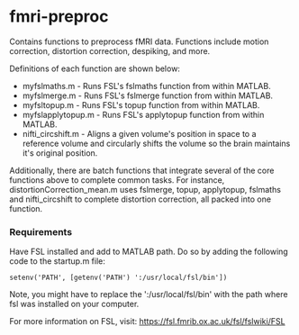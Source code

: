 # fmri-preproc
Contains functions to preprocess fMRI data. Functions include motion correction, distortion correction, despiking, and more.

Definitions of each function are shown below:
- myfslmaths.m      - Runs FSL's fslmaths function from within MATLAB.
- myfslmerge.m      - Runs FSL's fslmerge function from within MATLAB. 
- myfsltopup.m      - Runs FSL's topup function from within MATLAB.
- myfslapplytopup.m - Runs FSL's applytopup function from within MATLAB.
- nifti_circshift.m - Aligns a given volume's position in space to a reference volume and circularly shifts the volume so the brain maintains it's original position.

Additionally, there are batch functions that integrate several of the core functions above to complete common tasks. For instance, distortionCorrection_mean.m uses fslmerge, topup, applytopup, fslmaths and nifti_circshift to complete distortion correction, all packed into one function.

### Requirements
Have FSL installed and add to MATLAB path.
Do so by adding the following code to the startup.m file:
```
setenv('PATH', [getenv('PATH') ':/usr/local/fsl/bin'])
```

Note, you might have to replace the ':/usr/local/fsl/bin' with the path where fsl was installed on your computer.

For more information on FSL, visit: https://fsl.fmrib.ox.ac.uk/fsl/fslwiki/FSL
